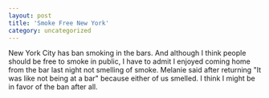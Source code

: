 ```yaml
---
layout: post
title: 'Smoke Free New York'
category: uncategorized
---
```


New York City has ban smoking in the bars.  And although I think people should be free to smoke in public, I have to admit I enjoyed coming home from the bar last night not smelling of smoke.  Melanie said after returning "It was like not being at a bar" because either of us smelled.  I think I might be in favor of the ban after all.
